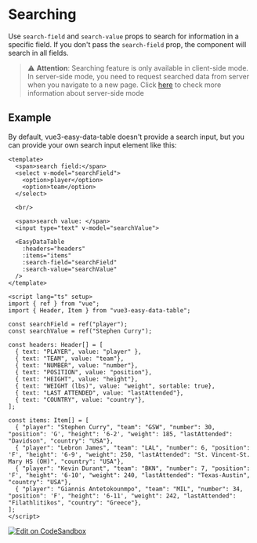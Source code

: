 # Searching
Use `search-field` and `search-value` props to search for information in a specific field. If you don't pass the `search-field` prop, the component will search in all fields.

> :warning: **Attention**: Searching feature is only available in client-side mode. In server-side mode, you need to request searched data from server when you navigate to a new page.
> Click [here](https://hc200ok.github.io/vue3-easy-data-table-doc/features/server-side-paginate-and-sort.html) to check more information about server-side mode

## Example

By default, vue3-easy-data-table doesn't provide a search input, but you can provide your own search input element like this:

```vue
<template>
  <span>search field:</span>
  <select v-model="searchField">
    <option>player</option>
    <option>team</option>
  </select>
  
  <br/>

  <span>search value: </span>
  <input type="text" v-model="searchValue">

  <EasyDataTable
    :headers="headers"
    :items="items"
    :search-field="searchField"
    :search-value="searchValue"
  />
</template>

<script lang="ts" setup>
import { ref } from "vue";
import { Header, Item } from "vue3-easy-data-table";

const searchField = ref("player");
const searchValue = ref("Stephen Curry");
  
const headers: Header[] = [
  { text: "PLAYER", value: "player" },
  { text: "TEAM", value: "team"},
  { text: "NUMBER", value: "number"},
  { text: "POSITION", value: "position"},
  { text: "HEIGHT", value: "height"},
  { text: "WEIGHT (lbs)", value: "weight", sortable: true},
  { text: "LAST ATTENDED", value: "lastAttended"},
  { text: "COUNTRY", value: "country"},
];

const items: Item[] = [
  { "player": "Stephen Curry", "team": "GSW", "number": 30, "position": 'G', "height": '6-2', "weight": 185, "lastAttended": "Davidson", "country": "USA"},
  { "player": "Lebron James", "team": "LAL", "number": 6, "position": 'F', "height": '6-9', "weight": 250, "lastAttended": "St. Vincent-St. Mary HS (OH)", "country": "USA"},
  { "player": "Kevin Durant", "team": "BKN", "number": 7, "position": 'F', "height": '6-10', "weight": 240, "lastAttended": "Texas-Austin", "country": "USA"},
  { "player": "Giannis Antetokounmpo", "team": "MIL", "number": 34, "position": 'F', "height": '6-11', "weight": 242, "lastAttended": "Filathlitikos", "country": "Greece"},
];
</script>
```
[![Edit on CodeSandbox](https://codesandbox.io/static/img/play-codesandbox.svg)](https://codesandbox.io/s/searching-8egujm?file=/src/App.vue)

<Searching/>

